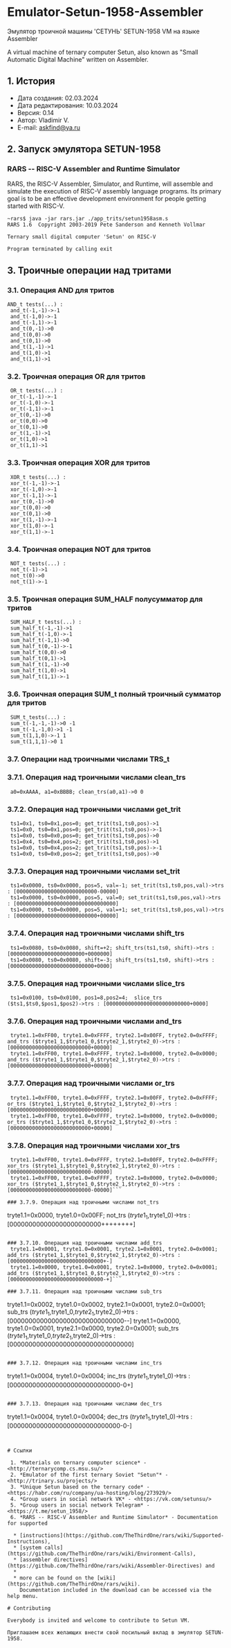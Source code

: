 # Emulator-Setun-1958-Assembler

Эмулятор троичной машины 'СЕТУНЬ' SETUN-1958 VM на языке Assembler

A virtual machine of ternary computer Setun, also known as "Small Automatic Digital Machine" written on Assembler.


## 1. История

- Дата создания:            02.03.2024
- Дата редактирования:      10.03.2024
- Версия:                   0.14
- Автор:                    Vladimir V.
- E-mail:                   askfind@ya.ru


## 2. Запуск эмулятора SETUN-1958

### RARS -- RISC-V Assembler and Runtime Simulator

RARS, the RISC-V Assembler, Simulator, and Runtime, will assemble and simulate
the execution of RISC-V assembly language programs. Its primary goal is to be
an effective development environment for people getting started with RISC-V.

```shell
~rars$ java -jar rars.jar ./app_trits/setun1958asm.s
RARS 1.6  Copyright 2003-2019 Pete Sanderson and Kenneth Vollmar

Ternary small digital computer 'Setun' on RISC-V

Program terminated by calling exit
```

## 3. Троичные операции над тритами

### 3.1. Операция AND для тритов

```
AND_t tests(...) :
 and_t(-1,-1)->-1
 and_t(-1,0)->-1
 and_t(-1,1)->-1
 and_t(0,-1)->0
 and_t(0,0)->0
 and_t(0,1)->0
 and_t(1,-1)->1
 and_t(1,0)->1
 and_t(1,1)->1
```

### 3.2. Троичная операция OR для тритов

```
 OR_t tests(...) :
 or_t(-1,-1)->-1
 or_t(-1,0)->-1
 or_t(-1,1)->-1
 or_t(0,-1)->0
 or_t(0,0)->0
 or_t(0,1)->0
 or_t(1,-1)->1
 or_t(1,0)->1
 or_t(1,1)->1
 ```

### 3.3. Троичная операция XOR для тритов

```
 XOR_t tests(...) :
 xor_t(-1,-1)->-1
 xor_t(-1,0)->-1
 xor_t(-1,1)->-1
 xor_t(0,-1)->0
 xor_t(0,0)->0
 xor_t(0,1)->0
 xor_t(1,-1)->-1
 xor_t(1,0)->-1
 xor_t(1,1)->-1
```

### 3.4. Троичная операция NOT для тритов

```
 NOT_t tests(...) :
 not_t(-1)->1
 not_t(0)->0
 not_t(1)->-1
```

### 3.5. Троичная операция SUM_HALF полусумматор для тритов

```
 SUM_HALF_t tests(...) :
 sum_half_t(-1,-1)->1
 sum_half_t(-1,0)->-1
 sum_half_t(-1,1)->0
 sum_half_t(0,-1)->-1
 sum_half_t(0,0)->0
 sum_half_t(0,1)->1
 sum_half_t(1,-1)->0
 sum_half_t(1,0)->1
 sum_half_t(1,1)->-1
```

### 3.6. Троичная операция SUM_t полный троичный сумматор для тритов

```
 SUM_t_tests(...) :
 sum_t(-1,-1,-1)->0 -1
 sum_t(-1,-1,0)->1 -1
 sum_t(1,1,0)->-1 1
 sum_t(1,1,1)->0 1
```

### 3.7. Операции над троичными числами TRS_t

### 3.7.1. Операция над троичными числами clean_trs

```
 a0=0xAAAA, a1=0xBBBB; clean_trs(a0,a1)->0 0
```

### 3.7.2. Операция над троичными числами get_trit
```
 ts1=0x1, ts0=0x1,pos=0; get_trit(ts1,ts0,pos)->1
 ts1=0x0, ts0=0x1,pos=0; get_trit(ts1,ts0,pos)->-1
 ts1=0x0, ts0=0x0,pos=0; get_trit(ts1,ts0,pos)->0
 ts1=0x4, ts0=0x4,pos=2; get_trit(ts1,ts0,pos)->1
 ts1=0x0, ts0=0x4,pos=2; get_trit(ts1,ts0,pos)->-1
 ts1=0x0, ts0=0x0,pos=2; get_trit(ts1,ts0,pos)->0

```

### 3.7.3. Операция над троичными числами set_trit
```
 ts1=0x0000, ts0=0x0000, pos=5, val=-1; set_trit(ts1,ts0,pos,val)->trs : [00000000000000000000000000-00000]
 ts1=0x0000, ts0=0x0000, pos=5, val=0; set_trit(ts1,ts0,pos,val)->trs : [00000000000000000000000000000000]
 ts1=0x0000, ts0=0x0000, pos=5, val=+1; set_trit(ts1,ts0,pos,val)->trs : [00000000000000000000000000+00000]
```

### 3.7.4. Операция над троичными числами shift_trs
```
 ts1=0x0080, ts0=0x0080, shift=+2; shift_trs(ts1,ts0, shift)->trs : [000000000000000000000000+0000000]
 ts1=0x0080, ts0=0x0080, shift=-3; shift_trs(ts1,ts0, shift)->trs : [000000000000000000000000000+0000]
```

### 3.7.5. Операция над троичными числами slice_trs
```
 ts1=0x0100, ts0=0x0100, pos1=8,pos2=4;  slice_trs ($ts1,$ts0,$pos1,$pos2)->trs : [000000000000000000000000000+0000]
```

### 3.7.6. Операция над троичными числами and_trs
```
 tryte1.1=0xFF00, tryte1.0=0xFFFF, tryte2.1=0x00FF, tryte2.0=0xFFFF;  and_trs ($tryte1_1,$tryte1_0,$tryte2_1,$tryte2_0)->trs : [00000000000000000000000000+00000]
 tryte1.1=0xFF00, tryte1.0=0xFFFF, tryte2.1=0x0000, tryte2.0=0x0000;  and_trs ($tryte1_1,$tryte1_0,$tryte2_1,$tryte2_0)->trs : [00000000000000000000000000+00000]
```

### 3.7.7. Операция над троичными числами or_trs
```
 tryte1.1=0xFF00, tryte1.0=0xFFFF, tryte2.1=0x00FF, tryte2.0=0xFFFF;  or_trs ($tryte1_1,$tryte1_0,$tryte2_1,$tryte2_0)->trs : [00000000000000000000000000+00000]
 tryte1.1=0xFF00, tryte1.0=0xFFFF, tryte2.1=0x0000, tryte2.0=0x0000;  or_trs ($tryte1_1,$tryte1_0,$tryte2_1,$tryte2_0)->trs : [00000000000000000000000000+00000]
```

### 3.7.8. Операция над троичными числами xor_trs
```
 tryte1.1=0xFF00, tryte1.0=0xFFFF, tryte2.1=0x00FF, tryte2.0=0xFFFF;  xor_trs ($tryte1_1,$tryte1_0,$tryte2_1,$tryte2_0)->trs : [00000000000000000000000000-00000]
 tryte1.1=0xFF00, tryte1.0=0xFFFF, tryte2.1=0x0000, tryte2.0=0x0000;  xor_trs ($tryte1_1,$tryte1_0,$tryte2_1,$tryte2_0)->trs : [00000000000000000000000000-00000]```

### 3.7.9. Операция над троичными числами not_trs
```
tryte1.1=0x0000, tryte1.0=0x00FF;  not_trs ($tryte1_1,$tryte1_0)->trs : [000000000000000000000000++++++++]
```

### 3.7.10. Операция над троичными числами add_trs
 tryte1.1=0x0001, tryte1.0=0x0001, tryte2.1=0x0001, tryte2.0=0x0001;  add_trs ($tryte1_1,$tryte1_0,$tryte2_1,$tryte2_0)->trs : [000000000000000000000000000000+-]
 tryte1.1=0x0000, tryte1.0=0x0001, tryte2.1=0x0000, tryte2.0=0x0001;  add_trs ($tryte1_1,$tryte1_0,$tryte2_1,$tryte2_0)->trs : [000000000000000000000000000000-+]```

### 3.7.11. Операция над троичными числами sub_trs
```
 tryte1.1=0x0002, tryte1.0=0x0002, tryte2.1=0x0001, tryte2.0=0x0001;  sub_trs ($tryte1_1,$tryte1_0,$tryte2_1,$tryte2_0)->trs : [000000000000000000000000000000--]
 tryte1.1=0x0000, tryte1.0=0x0001, tryte2.1=0x0000, tryte2.0=0x0001;  sub_trs ($tryte1_1,$tryte1_0,$tryte2_1,$tryte2_0)->trs : [00000000000000000000000000000000]
```

### 3.7.12. Операция над троичными числами inc_trs
```
 tryte1.1=0x0004, tryte1.0=0x0004;  inc_trs ($tryte1_1,$tryte1_0)->trs : [00000000000000000000000000000-0+]
```

### 3.7.13. Операция над троичными числами dec_trs
```
 tryte1.1=0x0004, tryte1.0=0x0004;  dec_trs ($tryte1_1,$tryte1_0)->trs : [00000000000000000000000000000-0-]
```


# Ссылки

 1. *Materials on ternary computer science* - <http://ternarycomp.cs.msu.su/>
 2. *Emulator of the first ternary Soviet "Setun"* - <http://trinary.su/projects/>
 3. *Unique Setun based on the ternary code* - <https://habr.com/ru/company/ua-hosting/blog/273929/>
 4. *Group users in social network VK* - <https://vk.com/setunsu/>
 5. *Group users in social network Telegram* - <https://t.me/setun_1958/>
 6. *RARS -- RISC-V Assembler and Runtime Simulator* - Documentation for supported

  * [instructions](https://github.com/TheThirdOne/rars/wiki/Supported-Instructions),
  * [system calls](https://github.com/TheThirdOne/rars/wiki/Environment-Calls),
  * [assembler directives](https://github.com/TheThirdOne/rars/wiki/Assembler-Directives) and
  *
  * more can be found on the [wiki](https://github.com/TheThirdOne/rars/wiki).
    Documentation included in the download can be accessed via the help menu.

# Contributing

Everybody is invited and welcome to contribute to Setun VM.

Приглашаем всех желающих внести свой посильный вклад в эмулятор SETUN-1958.
